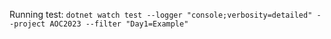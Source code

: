 Running test: `dotnet watch test --logger "console;verbosity=detailed" --project AOC2023 --filter "Day1=Example"`

